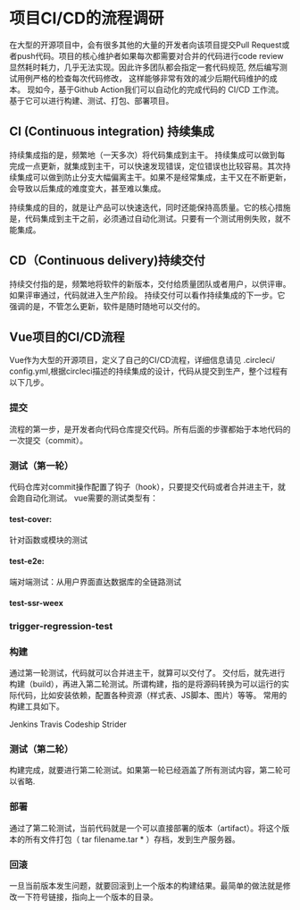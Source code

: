 # 项目CI/CD的流程调研
在大型的开源项目中，会有很多其他的大量的开发者向该项目提交Pull Request或者push代码。项目的核心维护者如果每次都需要对合并的代码进行code review显然耗时耗力，几乎无法实现。因此许多团队都会指定一套代码规范, 然后编写测试用例严格的检查每次代码修改， 这样能够非常有效的减少后期代码维护的成本。
现如今，基于Github Action我们可以自动化的完成代码的 CI/CD 工作流。基于它可以进行构建、测试、打包、部署项目。
## CI (Continuous integration) 持续集成
持续集成指的是，频繁地（一天多次）将代码集成到主干。 持续集成可以做到每完成一点更新，就集成到主干，可以快速发现错误，定位错误也比较容易。其次持续集成可以做到防止分支大幅偏离主干。如果不是经常集成，主干又在不断更新，会导致以后集成的难度变大，甚至难以集成。

持续集成的目的，就是让产品可以快速迭代，同时还能保持高质量。它的核心措施是，代码集成到主干之前，必须通过自动化测试。只要有一个测试用例失败，就不能集成。

## CD（Continuous delivery)持续交付
持续交付指的是，频繁地将软件的新版本，交付给质量团队或者用户，以供评审。如果评审通过，代码就进入生产阶段。 持续交付可以看作持续集成的下一步。它强调的是，不管怎么更新，软件是随时随地可以交付的。
## Vue项目的CI/CD流程
Vue作为大型的开源项目，定义了自己的CI/CD流程，详细信息请见 .circleci/ config.yml,根据circleci描述的持续集成的设计，代码从提交到生产，整个过程有以下几步。
### 提交
流程的第一步，是开发者向代码仓库提交代码。所有后面的步骤都始于本地代码的一次提交（commit）。
### 测试（第一轮）
代码仓库对commit操作配置了钩子（hook），只要提交代码或者合并进主干，就会跑自动化测试。 vue需要的测试类型有：
#### test-cover:
针对函数或模块的测试
#### test-e2e:
端对端测试：从用户界面直达数据库的全链路测试
#### test-ssr-weex
### trigger-regression-test

### 构建
通过第一轮测试，代码就可以合并进主干，就算可以交付了。 交付后，就先进行构建（build），再进入第二轮测试。所谓构建，指的是将源码转换为可以运行的实际代码，比如安装依赖，配置各种资源（样式表、JS脚本、图片）等等。 常用的构建工具如下。

Jenkins
Travis
Codeship
Strider
### 测试（第二轮）
构建完成，就要进行第二轮测试。如果第一轮已经涵盖了所有测试内容，第二轮可以省略.
### 部署
通过了第二轮测试，当前代码就是一个可以直接部署的版本（artifact）。将这个版本的所有文件打包（ tar filename.tar * ）存档，发到生产服务器。
### 回滚
一旦当前版本发生问题，就要回滚到上一个版本的构建结果。最简单的做法就是修改一下符号链接，指向上一个版本的目录。
